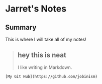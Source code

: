 # Jarret's Notes

## Summary
This is where I will take all of my notes!

> ## hey this is neat
>I like writing in Markdown.

```shell
[My Git Hub](https://github.com/jobinism)
```